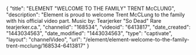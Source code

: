 {
    "title": "ELEMENT \"WELCOME TO THE FAMILY\" TRENT McCLUNG",
    "description": "Element is proud to welcome Trent McCLung to the family with his official video part. Music by: Tearjerker \"So Dead\" Rare tearjerker.ca.",
    "channelid": "168534",
    "videoid": "6413817",
    "date_created": "1443034563",
    "date_modified": "1443034563",
    "type": "captivate",
    "layout": "channelVideo",
    "url": "\/element\/element-welcome-to-the-family-trent-mcclung\/168534-6413817"
}